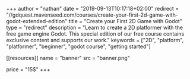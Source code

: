+++
author = "nathan"
date = "2019-09-13T10:17:18+02:00"
redirect = "//gdquest.mavenseed.com/courses/create-your-first-2d-game-with-godot-extended-edition"
title = "Create your First 2D Game with Godot"
type = "redirect"
description = "Learn to create a 2D platformer with the free game engine Godot. This special edition of our free course contains exclusive content and supports our work."
keywords = ["2D", "platform", "platformer", "beginner", "godot course", "getting started"]

[[resources]]
  name = "banner"
  src = "banner.png"

price = "15$"
+++
